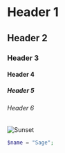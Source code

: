 # Header 1
## Header 2
### Header 3
#### Header 4
##### Header 5
###### Header 6
![Sunset](https://vrestrepo.com/wp-content/uploads/2024/06/VRestrepo_dawn_01-1024x683.jpg)

``` PHP
$name = "Sage";
```
